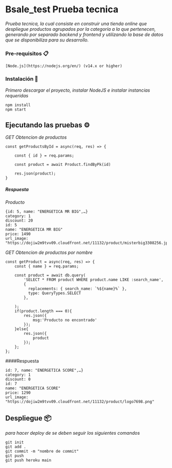 # Bsale_test Prueba tecnica

_Prueba tecnica, la cual consiste en construir una tienda online que despliegue productos agrupados por la categoría a la que pertenecen, generando por separado backend y frontend y utilizando la base de datos que se disponibiliza para su desarrollo._


### Pre-requisitos 📋

```
[Node.js](https://nodejs.org/en/) (v14.x or higher)
```

### Instalación 🔧

_Primero descargar el proyecto, instalar NodeJS e instalar instancias requeridas_

```
npm install
npm start
```

## Ejecutando las pruebas ⚙️

_GET Obtencion de productos_

```
const getProductsById = async(req, res) => {
    
    const { id } = req.params;
    
    const product = await Product.findByPk(id)

    res.json(product);
}
```
##### Respuesta
_Producto_
```
{id: 5, name: "ENERGETICA MR BIG",…}
category: 1
discount: 20
id: 5
name: "ENERGETICA MR BIG"
price: 1490
url_image: "https://dojiw2m9tvv09.cloudfront.net/11132/product/misterbig3308256.jpg"
```
_GET Obtencion de productos por nombre_

```
const getProduct = async(req, res) => {
    const { name } = req.params;
    
    const product = await db.query(
        'SELECT * FROM product WHERE product.name LIKE :search_name',
        {
          replacements: { search_name: `%${name}%` },
          type: QueryTypes.SELECT
        },
       
    );
    if(product.length === 0){
        res.json({
            msg:'Producto no encontrado'
        });
    }else{
        res.json({
            product
        });
    };
};

```

####Respuesta

```
id: 7, name: "ENERGETICA SCORE",…}
category: 1
discount: 0
id: 7
name: "ENERGETICA SCORE"
price: 1290
url_image: "https://dojiw2m9tvv09.cloudfront.net/11132/product/logo7698.png"
```
## Despliegue 📦

_para hacer deploy de se deben seguir los siguientes comandos_

```
git init
git add .
git commit -m "nombre de commit"
git push
git push heroku main
```